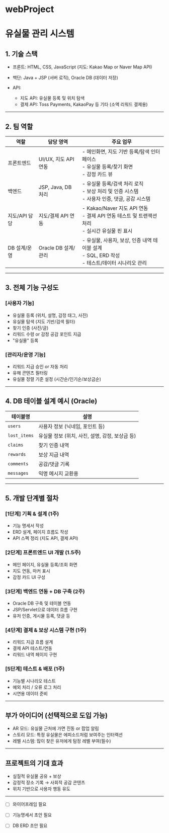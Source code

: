 # webProject

# 유실물 관리 시스템

## 1. 기술 스택

* 프론트: HTML, CSS, JavaScript (지도: Kakao Map or Naver Map API)
* 백단: Java + JSP (서버 로직), Oracle DB (데이터 저장)
* API:

  * 지도 API: 유실물 등록 및 위치 탐색
  * 결제 API: Toss Payments, KakaoPay 등 기타 (소액 리워드 결제용)

---

## 2. 팀 역할

| 역할               | 담당 영역            | 주요 업무                                                                  |
| ---------------- | ---------------- | ---------------------------------------------------------------------- |
| 프론트엔드      | UI/UX, 지도 API 연동 | - 메인화면, 지도 기반 등록/탐색 인터페이스<br>- 유실물 등록/찾기 화면<br>- 감정 카드 뷰               |
| 백엔드     | JSP, Java, DB 처리 | - 유실물 등록/검색 처리 로직<br>- 보상 처리 및 인증 시스템<br>- 사용자 인증, 댓글, 공감 시스템          |
| 지도/API 담당 | 지도/결제 API 연동     | - Kakao/Naver 지도 API 연동<br>- 결제 API 연동 테스트 및 트랜잭션 처리<br>- 실시간 유실물 핀 표시 |
| DB 설계/운영  | Oracle DB 설계/관리  | - 유실물, 사용자, 보상, 인증 내역 테이블 설계<br>- SQL, ERD 작성<br>- 테스트/데이터 시나리오 관리     |

---

## 3. 전체 기능 구성도

### [사용자 기능]

* 유실물 등록 (위치, 설명, 감정 태그, 사진)
* 유실물 탐색 (지도 기반/검색 필터)
* 찾기 인증 (사진/글)
* 리워드 수령 or 감정 공감 포인트 지급
* "유실물" 등록

### [관리자/운영 기능]

* 리워드 지급 승인 or 자동 처리
* 유해 콘텐츠 필터링
* 유실물 정렬 기준 설정 (시간순/인기순/보상금순)

---

## 4. DB 테이블 설계 예시 (Oracle)

| 테이블명         | 설명                             |
| ------------ | ------------------------------ |
| `users`      | 사용자 정보 (닉네임, 포인트 등)            |
| `lost_items` | 유실물 정보 (위치, 사진, 설명, 감정, 보상금 등) |
| `claims`     | 찾기 인증 내역                       |
| `rewards`    | 보상 지급 내역                       |
| `comments`   | 공감/댓글 기록                       |
| `messages`   | 익명 메시지 교환용                     |

---

## 5. 개발 단계별 절차

### [1단계] 기획 & 설계 (1주)

* 기능 명세서 작성
* ERD 설계, 페이지 흐름도 작성
* API 스펙 정리 (지도 API, 결제 API)

### [2단계] 프론트엔드 UI 개발 (1.5주)

* 메인 페이지, 유실물 등록/조회 화면
* 지도 연동, 마커 표시
* 감정 카드 UI 구성

### [3단계] 백엔드 연동 + DB 구축 (2주)

* Oracle DB 구축 및 테이블 연동
* JSP/Servlet으로 데이터 흐름 구현
* 유저 인증, 게시물 등록, 댓글 등

### [4단계] 결제 & 보상 시스템 구현 (1주)

* 리워드 지급 흐름 설계
* 결제 API 테스트/연동
* 리워드 내역 페이지 구현

### [5단계] 테스트 & 배포 (1주)

* 기능별 시나리오 테스트
* 예외 처리 / 오류 로그 처리
* 시연용 데이터 준비

---

## 부가 아이디어 (선택적으로 도입 가능)

* AR 모드: 유실물 근처에 가면 진동 or 팝업 알림
* 스토리 모드: 특정 유실물은 에피소드처럼 보여주는 인터랙션
* 레벨 시스템: 많이 찾은 유저에게 탐정 레벨 부여(필수)

---

## 프로젝트의 기대 효과

* 실질적 유실물 공유 + 보상
* 감정적 장소 기록 → 사회적 공감 콘텐츠
* 위치 기반으로 사용자 행동 유도

---

* [ ] 와이어프레임 필요
* [ ] 기능명세서 초안 필요
* [ ] DB ERD 초안 필요

